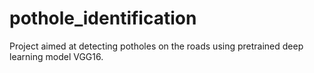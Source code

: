# pothole_identification

Project aimed at detecting potholes on the roads using pretrained deep learning model VGG16.
